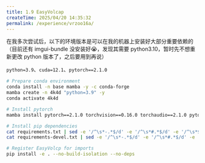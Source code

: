 ```yaml
---
title: 1.9 EasyVolcap
createTime: 2025/04/20 14:35:32
permalink: /experience/vrzoo16a/
---
```


在我多次尝试后，以下的环境版本是可以在我的机器上安装好大部分重要依赖的（目前还有 imgui-bundle 没安装好😭，发现其需要 python3.10，暂时先不想重新更改 python 版本了，之后要用到再说）

`python=3.9`、`cuda=12.1`、`pytorch==2.1.0` 

```bash
# Prepare conda environment
conda install -n base mamba -y -c conda-forge
mamba create -n 4k4d "python=3.9" -y
conda activate 4k4d

# Install pytorch
mamba install pytorch==2.1.0 torchvision==0.16.0 torchaudio==2.1.0 pytorch-cuda=12.1 -c pytorch -c nvidia

# Install pip dependencies
cat requirements.txt | sed -e '/^\s*-.*$/d' -e '/^\s*#.*$/d' -e '/^\s*$/d' | awk '{split($0, a, "#"); if (length(a) > 1) print a[1]; else print $0;}' | awk '{split($0, a, "@"); if (length(a) > 1) print a[2]; else print $0;}' | xargs -n 1 pip install
cat requirements-devel.txt | sed -e '/^\s*-.*$/d' -e '/^\s*#.*$/d' -e '/^\s*$/d' | awk '{split($0, a, "#"); if (length(a) > 1) print a[1]; else print $0;}' | awk '{split($0, a, "@"); if (length(a) > 1) print a[2]; else print $0;}' | xargs -n 1 pip install # use this for full dependencies

# Register EasyVolcp for imports
pip install -e . --no-build-isolation --no-deps
```


